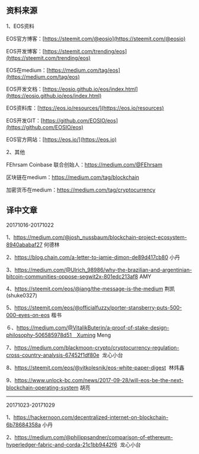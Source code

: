 资料来源
-------------------------------
1、EOS资料

EOS官方博客：[https://steemit.com/@eosio](https://steemit.com/@eosio)    

EOS开发博客：[https://steemit.com/trending/eos](https://steemit.com/trending/eos)

EOS在medium：[https://medium.com/tag/eos](https://medium.com/tag/eos)

EOS开发文档：[https://eosio.github.io/eos/index.html](https://eosio.github.io/eos/index.html)

EOS资料库：[https://eos.io/resources/](https://eos.io/resources)

EOS开发GIT：[https://github.com/EOSIO/eos](https://github.com/EOSIO/eos)

EOS官方网站：[https://eos.io/](https://eos.io)

2、其他

FEhrsam Coinbase 联合创始人：https://medium.com/@FEhrsam

区块链在medium：https://medium.com/tag/blockchain

加密货币在medium：https://medium.com/tag/cryptocurrency

译中文章
-------------------------------
20171016-20171022

1、https://medium.com/@josh_nussbaum/blockchain-project-ecosystem-8940ababaf27 何德林

2、https://blog.chain.com/a-letter-to-jamie-dimon-de89d417cb80 小丹

3、https://medium.com/@Ulrich_98986/why-the-brazilian-and-argentinian-bitcoin-communities-oppose-segwit2x-801edc213af8 AMY

4、https://steemit.com/eos/@iang/the-message-is-the-medium 荆凯(shuke0327)

5、https://steemit.com/eos/@officialfuzzy/porter-stansberry-puts-500-000-eyes-on-eos 楷书

６、https://medium.com/@VitalikButerin/a-proof-of-stake-design-philosophy-506585978d51　Xuming Meng

7、https://medium.com/blackmoon-crypto/cryptocurrency-regulation-cross-country-analysis-67452f1df80e  龙心小台

8、https://steemit.com/eos/@vitkolesnik/eos-white-paper-digest  林炜鑫

9、https://www.unlock-bc.com/news/2017-09-28/will-eos-be-the-next-blockchain-operating-system 胡亮

-------------------------------
20171023-20171029

1、https://hackernoon.com/decentralized-internet-on-blockchain-6b78684358a 小丹

2、https://medium.com/@philippsandner/comparison-of-ethereum-hyperledger-fabric-and-corda-21c1bb9442f6  龙心小台
